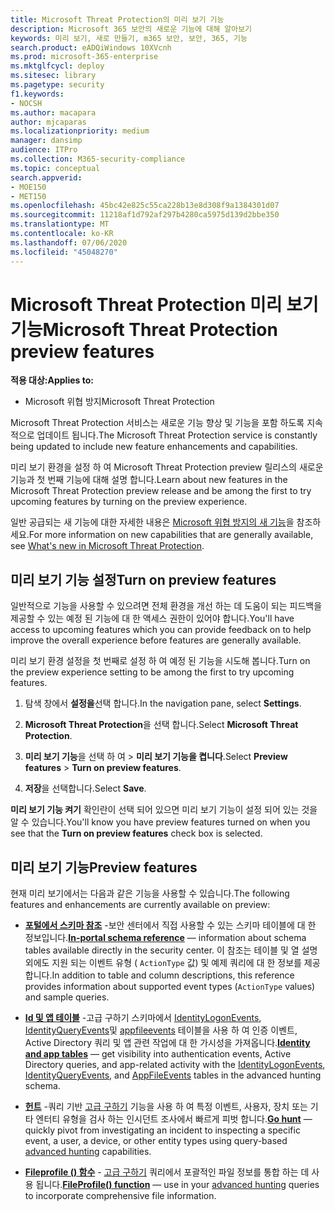 ```yaml
---
title: Microsoft Threat Protection의 미리 보기 기능
description: Microsoft 365 보안의 새로운 기능에 대해 알아보기
keywords: 미리 보기, 새로 만들기, m365 보안, 보안, 365, 기능
search.product: eADQiWindows 10XVcnh
ms.prod: microsoft-365-enterprise
ms.mktglfcycl: deploy
ms.sitesec: library
ms.pagetype: security
f1.keywords:
- NOCSH
ms.author: macapara
author: mjcaparas
ms.localizationpriority: medium
manager: dansimp
audience: ITPro
ms.collection: M365-security-compliance
ms.topic: conceptual
search.appverid:
- MOE150
- MET150
ms.openlocfilehash: 45bc42e825c55ca228b13e8d308f9a1384301d07
ms.sourcegitcommit: 11218af1d792af297b4280ca5975d139d2bbe350
ms.translationtype: MT
ms.contentlocale: ko-KR
ms.lasthandoff: 07/06/2020
ms.locfileid: "45048270"
---
```

# <a name="microsoft-threat-protection-preview-features"></a><span data-ttu-id="3567e-104">Microsoft Threat Protection 미리 보기 기능</span><span class="sxs-lookup"><span data-stu-id="3567e-104">Microsoft Threat Protection preview features</span></span>

<span data-ttu-id="3567e-105">**적용 대상:**</span><span class="sxs-lookup"><span data-stu-id="3567e-105">**Applies to:**</span></span>
- <span data-ttu-id="3567e-106">Microsoft 위협 방지</span><span class="sxs-lookup"><span data-stu-id="3567e-106">Microsoft Threat Protection</span></span>


<span data-ttu-id="3567e-107">Microsoft Threat Protection 서비스는 새로운 기능 향상 및 기능을 포함 하도록 지속적으로 업데이트 됩니다.</span><span class="sxs-lookup"><span data-stu-id="3567e-107">The Microsoft Threat Protection service is constantly being updated to include new feature enhancements and capabilities.</span></span>

<span data-ttu-id="3567e-108">미리 보기 환경을 설정 하 여 Microsoft Threat Protection preview 릴리스의 새로운 기능과 첫 번째 기능에 대해 설명 합니다.</span><span class="sxs-lookup"><span data-stu-id="3567e-108">Learn about new features in the Microsoft Threat Protection preview release and be among the first to try upcoming features by turning on the preview experience.</span></span>

<span data-ttu-id="3567e-109">일반 공급되는 새 기능에 대한 자세한 내용은 [Microsoft 위협 방지의 새 기능](whats-new.md)을 참조하세요.</span><span class="sxs-lookup"><span data-stu-id="3567e-109">For more information on new capabilities that are generally available, see [What's new in Microsoft Threat Protection](whats-new.md).</span></span>

## <a name="turn-on-preview-features"></a><span data-ttu-id="3567e-110">미리 보기 기능 설정</span><span class="sxs-lookup"><span data-stu-id="3567e-110">Turn on preview features</span></span>
<span data-ttu-id="3567e-111">일반적으로 기능을 사용할 수 있으려면 전체 환경을 개선 하는 데 도움이 되는 피드백을 제공할 수 있는 예정 된 기능에 대 한 액세스 권한이 있어야 합니다.</span><span class="sxs-lookup"><span data-stu-id="3567e-111">You'll have access to upcoming features which you can provide feedback on to help improve the overall experience before features are generally available.</span></span>

<span data-ttu-id="3567e-112">미리 보기 환경 설정을 첫 번째로 설정 하 여 예정 된 기능을 시도해 봅니다.</span><span class="sxs-lookup"><span data-stu-id="3567e-112">Turn on the preview experience setting to be among the first to try upcoming features.</span></span>

1. <span data-ttu-id="3567e-113">탐색 창에서 **설정을**선택 합니다.</span><span class="sxs-lookup"><span data-stu-id="3567e-113">In the navigation pane, select **Settings**.</span></span>

2. <span data-ttu-id="3567e-114">**Microsoft Threat Protection**을 선택 합니다.</span><span class="sxs-lookup"><span data-stu-id="3567e-114">Select **Microsoft Threat Protection**.</span></span>


3. <span data-ttu-id="3567e-115">**미리 보기 기능**을 선택 하 여  >  **미리 보기 기능을 켭니다**.</span><span class="sxs-lookup"><span data-stu-id="3567e-115">Select **Preview features** > **Turn on preview features**.</span></span> 

3. <span data-ttu-id="3567e-116">**저장**을 선택합니다.</span><span class="sxs-lookup"><span data-stu-id="3567e-116">Select **Save**.</span></span>

<span data-ttu-id="3567e-117">**미리 보기 기능 켜기** 확인란이 선택 되어 있으면 미리 보기 기능이 설정 되어 있는 것을 알 수 있습니다.</span><span class="sxs-lookup"><span data-stu-id="3567e-117">You'll know you have preview features turned on when you see that the **Turn on preview features** check box is selected.</span></span> 

## <a name="preview-features"></a><span data-ttu-id="3567e-118">미리 보기 기능</span><span class="sxs-lookup"><span data-stu-id="3567e-118">Preview features</span></span>
<span data-ttu-id="3567e-119">현재 미리 보기에서는 다음과 같은 기능을 사용할 수 있습니다.</span><span class="sxs-lookup"><span data-stu-id="3567e-119">The following features and enhancements are currently available on preview:</span></span>

- <span data-ttu-id="3567e-120">**[포털에서 스키마 참조](advanced-hunting-schema-tables.md#get-schema-information-in-the-security-center)** -보안 센터에서 직접 사용할 수 있는 스키마 테이블에 대 한 정보입니다.</span><span class="sxs-lookup"><span data-stu-id="3567e-120">**[In-portal schema reference](advanced-hunting-schema-tables.md#get-schema-information-in-the-security-center)** — information about schema tables available directly in the security center.</span></span> <span data-ttu-id="3567e-121">이 참조는 테이블 및 열 설명 외에도 지원 되는 이벤트 유형 ( `ActionType` 값) 및 예제 쿼리에 대 한 정보를 제공 합니다.</span><span class="sxs-lookup"><span data-stu-id="3567e-121">In addition to table and column descriptions, this reference provides information about supported event types (`ActionType` values) and sample queries.</span></span>  

- <span data-ttu-id="3567e-122">**[Id 및 앱 테이블](advanced-hunting-schema-tables.md)** -고급 구하기 스키마에서 [IdentityLogonEvents](advanced-hunting-identitylogonevents-table.md), [IdentityQueryEvents](advanced-hunting-identityqueryevents-table.md)및 [appfileevents](advanced-hunting-appfileevents-table.md) 테이블을 사용 하 여 인증 이벤트, Active Directory 쿼리 및 앱 관련 작업에 대 한 가시성을 가져옵니다.</span><span class="sxs-lookup"><span data-stu-id="3567e-122">**[Identity and app tables](advanced-hunting-schema-tables.md)** — get visibility into authentication events, Active Directory queries, and app-related activity with the [IdentityLogonEvents](advanced-hunting-identitylogonevents-table.md), [IdentityQueryEvents](advanced-hunting-identityqueryevents-table.md), and [AppFileEvents](advanced-hunting-appfileevents-table.md) tables in the advanced hunting schema.</span></span>

- <span data-ttu-id="3567e-123">**[헌트](advanced-hunting-go-hunt.md)** -쿼리 기반 [고급 구하기](advanced-hunting-overview.md) 기능을 사용 하 여 특정 이벤트, 사용자, 장치 또는 기타 엔터티 유형을 검사 하는 인시던트 조사에서 빠르게 피벗 합니다.</span><span class="sxs-lookup"><span data-stu-id="3567e-123">**[Go hunt](advanced-hunting-go-hunt.md)** — quickly pivot from investigating an incident to inspecting a specific event, a user, a device, or other entity types using query-based [advanced hunting](advanced-hunting-overview.md) capabilities.</span></span>

- <span data-ttu-id="3567e-124">**[Fileprofile () 함수](advanced-hunting-fileprofile-function.md)** - [고급 구하기](advanced-hunting-overview.md) 쿼리에서 포괄적인 파일 정보를 통합 하는 데 사용 됩니다.</span><span class="sxs-lookup"><span data-stu-id="3567e-124">**[FileProfile() function](advanced-hunting-fileprofile-function.md)** — use in your [advanced hunting](advanced-hunting-overview.md) queries to incorporate comprehensive file information.</span></span>
